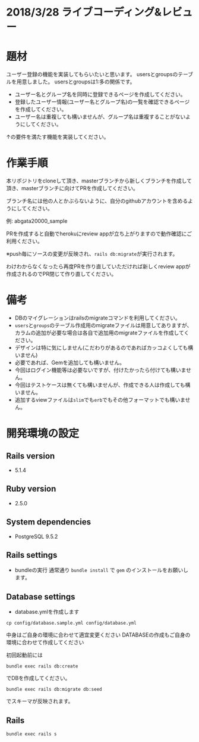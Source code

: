 # 2018/3/28 ライブコーディング&レビュー

# 題材
ユーザー登録の機能を実装してもらいたいと思います。
usersとgroupsのテーブルを用意しました。
usersとgroupsは1:多の関係です。

- ユーザー名とグループ名を同時に登録できるページを作成してください。
- 登録したユーザー情報(ユーザー名とグループ名)の一覧を確認できるページを作成してください。
- ユーザー名は重複しても構いませんが、グループ名は重複することがないようにしてください。

↑の要件を満たす機能を実装してください。

# 作業手順
本リポジトリをcloneして頂き、masterブランチから新しくブランチを作成して頂き、masterブランチに向けてPRを作成してください。

ブランチ名には他の人とかぶらないように、自分のgithubアカウントを含めるようにしてください。

例: abgata20000_sample

PRを作成すると自動でherokuにreview appが立ち上がりますので動作確認にご利用ください。

※push毎にソースの変更が反映され、`rails db:migrate`が実行されます。

わけわからなくなったら再度PRを作り直していただければ新しくreview appが作成されるのでPR閉じて作り直してください。

# 備考
- DBのマイグレーションはrailsのmigrateコマンドを利用してください。
- `users`と`groups`のテーブル作成用のmigrateファイルは用意してありますが、カラムの追加が必要な場合は各自で追加用のmigrateファイルを作成してください。
- デザインは特に気にしません(こだわりがあるのであればカッコよくしても構いません)
- 必要であれば、Gemを追加しても構いません。
- 今回はログイン機能等は必要ないですが、付けたかったら付けても構いません。
- 今回はテストケースは無くても構いませんが、作成できる人は作成しても構いません。
- 追加するviewファイルは`slim`でも`erb`でもその他フォーマットでも構いません。


# 開発環境の設定

## Rails version
- 5.1.4

## Ruby version
- 2.5.0

## System dependencies
- PostgreSQL 9.5.2

## Rails settings
- bundleの実行
通常通り `bundle install` で `gem` のインストールをお願いします。

## Database settings
- database.ymlを作成します
```
cp config/database.sample.yml config/database.yml
```
中身はご自身の環境に合わせて適宜変更ください
DATABASEの作成もご自身の環境に合わせて作成してください

初回起動前には
```
bundle exec rails db:create
```
でDBを作成してください。

```
bundle exec rails db:migrate db:seed
```
でスキーマが反映されます。

## Rails
```
bundle exec rails s
```
